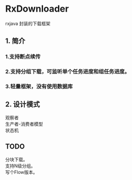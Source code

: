 # RxDownloader
rxjava 封装的下载框架

## 1. 简介
### 1.支持断点续传
### 2.支持分组下载，可监听单个任务进度和组任务进度。
### 3.轻量框架，没有使用数据库
  
  
## 2. 设计模式
观察者  
生产者-消费者模型  
状态机  
  
  
## TODO
分块下载。  
支持N级分组。  
写个Flow版本。
